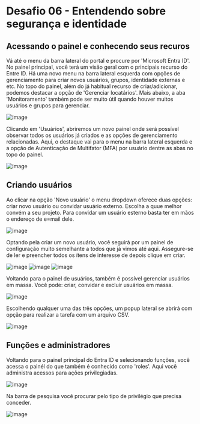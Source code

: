 # Desafio 06 - Entendendo sobre segurança e identidade

## Acessando o painel e conhecendo seus recuros
Vá até o menu da barra lateral do portal e procure por 'Microsoft Entra ID'. No painel principal, você terá um visão geral com o principais recurso do Entre ID. Há uma novo menu na barra lateral esquerda com opções de gerenciamento para criar novos usuários, grupos, identidade externas e etc. No topo do painel, além do já habitual recurso de criar/adicionar, podemos destacar a opção de 'Gerenciar locatários'. Mais abaixo, a aba 'Monitoramento' também pode ser muito útil quando houver muitos usuários e grupos para gerenciar. 

![image](https://github.com/user-attachments/assets/916b93a0-ab90-4ce2-be7f-f4f86779035e)

Clicando em 'Usuários', abriremos um novo painel onde será possível observar todos os usuários já criados e as opções de gerenciamento relacionadas. Aqui, o destaque vai para o menu na barra lateral esquerda e a opção de Autenticação de Multifator (MFA) por usuário dentre as abas no topo do painel.

![image](https://github.com/user-attachments/assets/01c68745-1117-493a-bc1c-e96bc3f666f6)

## Criando usuários
Ao clicar na opção 'Novo usuário' o menu dropdown oferece duas opções: criar novo usuário ou convidar usuário externo. Escolha a quue melhor convém a seu projeto. Para convidar um usuário esterno basta ter em mãos o endereço de e=mail dele.

![image](https://github.com/user-attachments/assets/6f8f5caf-2e92-401b-b2e3-1a4a972a21fe)

Optando pela criar um novo usuário, você seguirá por um painel de configuração muito semelhante a todos que já vimos até aqui. Assegure-se de ler e preencher todos os ítens de interesse de depois clique em criar.

![image](https://github.com/user-attachments/assets/ff637165-9c2e-4c1e-a119-eff52d10cba0)
![image](https://github.com/user-attachments/assets/f01b82a3-09fb-49e2-992c-31f98da11a70)
![image](https://github.com/user-attachments/assets/9f79aefd-b541-4955-80d3-b1f004460226)

Voltando para o painel de usuários, também é possível gerenciar usuários em massa. Você pode: criar, convidar e excluir usuários em massa.

![image](https://github.com/user-attachments/assets/1971a214-8a0e-430c-aaf5-32532246bec4)

Escolhendo qualquer uma das três opções, um popup lateral se abrirá com opção para realizar a tarefa com um arquivo CSV.

![image](https://github.com/user-attachments/assets/ef20017e-3c0b-4d05-a1d6-e575af0360e3)

## Funções e administradores
Voltando para o painel principal do Entra ID e selecionando funções, você acessa o painél do que também é conhecido como 'roles'. Aqui você administra acessos para ações privilegiadas.

![image](https://github.com/user-attachments/assets/f61bd7f5-a83b-4210-a272-8de72a5bfa04)

Na barra de pesquisa você procurar pelo tipo de privilégio que precisa conceder.

![image](https://github.com/user-attachments/assets/4353a156-6aad-4655-8f22-be7928554853)
